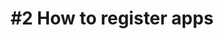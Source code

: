 ---
layout: video
title: "#2 How to register apps"
previewImage: /images/videos/video02-how-to-register-apps.png
description: "This tutorial shows you how to link your app, or that of a partner, to your account on the Sensorberg Beacon Management Platform, so that you’ll be able to deliver custom contents to your client apps in no time."

video_url: "https://www.youtube.com/embed/wjhnUtFDQfY?rel=0&amp;showinfo=0"
length : "1:47"

category: gettingStarted

see_also_text: "#3 How to register Beacons"
see_also_image_path: "/images/videos/video03-how-to-register-beacons.png"
see_also_link: "/videos/03-How-to-register-beacons/"

---